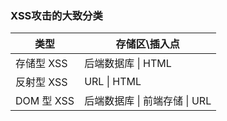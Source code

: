 
### XSS攻击的大致分类

| 类型 | 存储区\插入点|
|---| ---|
| 存储型 XSS | 后端数据库 \| HTML|
| 反射型 XSS | URL \| HTML |
| DOM 型 XSS | 后端数据库 \| 前端存储 \| URL || 前端 JavaScript |
